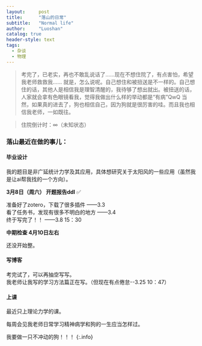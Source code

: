 ```yaml
---
layout:     post
title:      "落山的日常"
subtitle:   "Normal life"
author:     "Luoshan"
catalog: true
header-style: text
tags:
  - 杂谈
  - 物理
---
```


> 考完了，已老实，再也不敢乱说话了……现在不想住院了，有点害怕，希望我老师救救我……
> 就是，怎么说呢。自己想住和被扭送是不一样的。自己想住的话，其他人是相信我是理智清醒的，我待够了想出就出。被扭送的话，人家就会拿有色眼镜看我，觉得我做出什么样的举动都是“有病”QwQ
> 当然，如果真的进去了，狗也相信自己，因为狗就是很厉害的哇。而且我也相信我老师，一如既往。

> 住院倒计时：∞（未知状态） 

### 落山最近在做的事儿：


#### 毕业设计

我的题目是非广延统计力学及其应用，具体想研究关于太阳风的一些应用（虽然我是让ai帮我找的一个方向）。

**3月8日（周六） 开题报告ddl**  ✅

准备好了zotero，下载了很多插件   ——3.3  
看了任务书，发现有很多不明白的地方  ——3.4  
终于写完了！！  ——3.8 15：30  

**中期检查  4月10日左右**

还没开始整。

#### 写博客

考完试了，可以再抽空写写。  
我老师让我写的学习方法篇正在写。（但现在有点倦怠--3.25 10：47）

#### 上课

最近只上理论力学的课。

每周会见我老师日常学习精神病学和狗的一生应当怎样过。  

我要做一只不冲动的狗！！！
{:.info}
